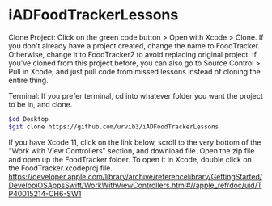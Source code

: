 # iADFoodTrackerLessons

Clone Project: 
Click on the green code button > Open with Xcode > Clone.
If you don't already have a project created, change the name to FoodTracker. Otherwise, change it to FoodTracker2 to avoid replacing original project. 
If you've cloned from this project before, you can also go to Source Control > Pull in Xcode, and just pull code from missed lessons instead of cloning the entire thing. 

Terminal: 
If you prefer terminal, cd into whatever folder you want the project to be in, and clone. 
```bash
$cd Desktop
$git clone https://github.com/urvib3/iADFoodTrackerLessons
```

If you have Xcode 11, click on the link below, scroll to the very bottom of the "Work with View Controllers" section, and download file. 
Open the zip file and open up the FoodTracker folder. To open it in Xcode, double click on the FoodTracker.xcodeproj file. 
https://developer.apple.com/library/archive/referencelibrary/GettingStarted/DevelopiOSAppsSwift/WorkWithViewControllers.html#//apple_ref/doc/uid/TP40015214-CH6-SW1
